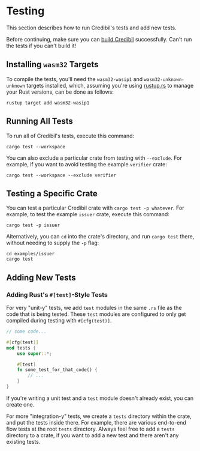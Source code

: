 # Testing

This section describes how to run Credibil's tests and add new tests.

Before continuing, make sure you can [build Credibil](./building.md) successfully. Can't run the tests if you
can't build it!

## Installing `wasm32` Targets

To compile the tests, you'll need the `wasm32-wasip1` and
`wasm32-unknown-unknown` targets installed, which, assuming you're using
[rustup.rs](https://rustup.rs) to manage your Rust versions, can be done as
follows:

```shell
rustup target add wasm32-wasip1
```

## Running All Tests

To run all of Credibil's tests, execute this command:

```shell
cargo test --workspace
```

You can also exclude a particular crate from testing with `--exclude`. For
example, if you want to avoid testing the example `verifier` crate:

```shell
cargo test --workspace --exclude verifier
```

## Testing a Specific Crate

You can test a particular Credibil crate with `cargo test -p
whatever`. For example, to test the example `issuer` crate, execute
this command:

```shell
cargo test -p issuer
```

Alternatively, you can `cd` into the crate's directory, and run `cargo test`
there, without needing to supply the `-p` flag:

```shell
cd examples/issuer
cargo test
```

## Adding New Tests

### Adding Rust's `#[test]`-Style Tests

For very "unit-y" tests, we add `test` modules in the same `.rs` file as the
code that is being tested. These `test` modules are configured to only get
compiled during testing with `#[cfg(test)]`.

```rust
// some code...

#[cfg(test)]
mod tests {
    use super::*;

    #[test]
    fn some_test_for_that_code() {
        // ...
    }
}
```

If you're writing a unit test and a `test` module doesn't already exist, you can
create one.

For more "integration-y" tests, we create a `tests` directory within the crate,
and put the tests inside there. For example, there are various end-to-end flow tests at the root `tests` directory. Always feel free to
add a `tests` directory to a crate, if you want to add a new test and there
aren't any existing tests.
